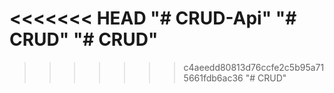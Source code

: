 <<<<<<< HEAD
"# CRUD-Api" 
"# CRUD" 
"# CRUD" 
=======
>>>>>>> c4aeedd80813d76ccfe2c5b95a715661fdb6ac36
"# CRUD" 
